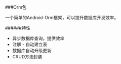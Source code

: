 ###Orm包

一个简单的Android-Orm框架，可以提升数据库开发效率。

######特性

* 异步数据库查询，提供效率
* 注解 - 自动建立表
* 数据库自动升级更新
* CRUD方法封装

